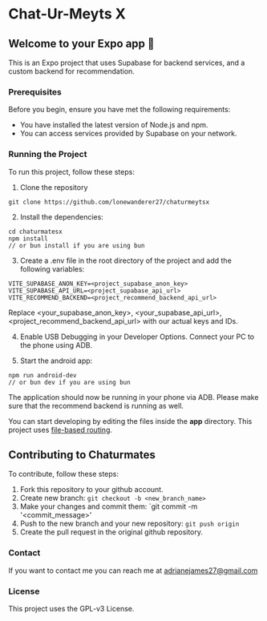 # Chat-Ur-Meyts X

## Welcome to your Expo app 👋

This is an Expo project that uses Supabase for backend services, and a custom backend for recommendation.

### Prerequisites

Before you begin, ensure you have met the following requirements:
- You have installed the latest version of Node.js and npm.
- You can access services provided by Supabase on your network.

### Running the Project

To run this project, follow these steps:

1. Clone the repository

```
git clone https://github.com/lonewanderer27/chaturmeytsx
```

2. Install the dependencies:
```
cd chaturmatesx
npm install
// or bun install if you are using bun
```

3. Create a .env file in the root directory of the project and add the following variables:
```
VITE_SUPABASE_ANON_KEY=<project_supabase_anon_key>
VITE_SUPABASE_API_URL=<project_supabase_api_url>
VITE_RECOMMEND_BACKEND=<project_recommend_backend_api_url>
```

Replace <your_supabase_anon_key>, <your_supabase_api_url>, <project_recommend_backend_api_url> with our actual keys and IDs.

4. Enable USB Debugging in your Developer Options. Connect your PC to the phone using ADB.

5. Start the android app:
```
npm run android-dev
// or bun dev if you are using bun
```
The application should now be running in your phone via ADB.
Please make sure that the recommend backend is running as well.

You can start developing by editing the files inside the **app** directory. This project uses [file-based routing](https://docs.expo.dev/router/introduction).

## Contributing to Chaturmates

To contribute, follow these steps:
1. Fork this repository to your github account.
2. Create new branch: `git checkout -b <new_branch_name>`
3. Make your changes and commit them: `git commit -m '<commit_message>'
4. Push to the new branch and your new repository: `git push origin`
5. Create the pull request in the original github repository.

### Contact
If you want to contact me you can reach me at adrianejames27@gmail.com

### License
This project uses the GPL-v3 License.
